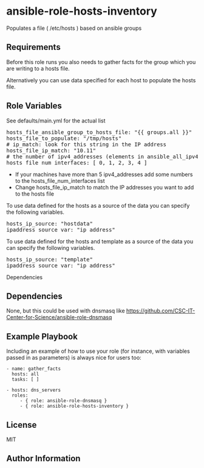 ansible-role-hosts-inventory
=========

Populates a file ( /etc/hosts ) based on ansible groups

Requirements
------------

Before this role runs you also needs to gather facts for the group which you are writing to a hosts file.

Alternatively you can use data specified for each host to populate the hosts file.

Role Variables
--------------

See defaults/main.yml for the actual list

<pre>
hosts_file_ansible_group_to_hosts_file: "{{ groups.all }}"
hosts_file_to_populate: "/tmp/hosts"
# ip_match: look for this string in the IP address
hosts_file_ip_match: "10.11"
# the number of ipv4_addresses (elements in ansible_all_ipv4_addresses in each host in hosts_file_ansible_group_to_hosts_file)
hosts_file_num_interfaces: [ 0, 1, 2, 3, 4 ]
</pre>

 - If your machines have more than 5 ipv4_addresses add some numbers to the hosts_file_num_interfaces list
 - Change hosts_file_ip_match to match the IP addresses you want to add to the hosts file

To use data defined for the hosts as a source of the data you can specify the following variables.

<pre>
hosts_ip_source: "hostdata"
ipaddress_source_var: "ip_address"
</pre>

To use data defined for the hosts and template as a source of the data you can specify the following variables.

<pre>
hosts_ip_source: "template"
ipaddress_source_var: "ip_address"
</pre>

Dependencies

Dependencies
------------

None, but this could be used with dnsmasq like https://github.com/CSC-IT-Center-for-Science/ansible-role-dnsmasq

Example Playbook
----------------

Including an example of how to use your role (for instance, with variables passed in as parameters) is always nice for users too:

    - name: gather_facts
      hosts: all
      tasks: [ ]

    - hosts: dns_servers
      roles:
         - { role: ansible-role-dnsmasq }
         - { role: ansible-role-hosts-inventory }

License
-------

MIT

Author Information
------------------
